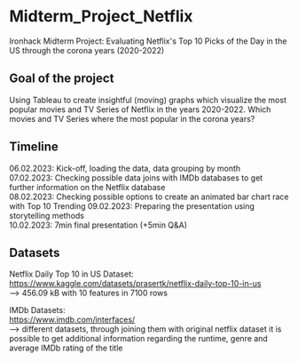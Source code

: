 # Midterm_Project_Netflix
Ironhack Midterm Project: Evaluating Netflix's Top 10 Picks of the Day in the US through the corona years (2020-2022)

## Goal of the project 
Using Tableau to create insightful (moving) graphs which visualize the most popular movies and TV Series of Netflix in the years 2020-2022.
Which movies and TV Series where the most popular in the corona years?

## Timeline  
06.02.2023: Kick-off, loading the data, data grouping by month   
07.02.2023: Checking possible data joins with IMDb databases to get further information on the Netflix database  
08.02.2023: Checking possible options to create an animated bar chart race with Top 10 Trending
09.02.2023: Preparing the presentation using storytelling methods   
10.02.2023: 7min final presentation (+5min Q&A)   


## Datasets
Netflix Daily Top 10 in US Dataset:  
https://www.kaggle.com/datasets/prasertk/netflix-daily-top-10-in-us   
--> 456.09 kB with 10 features in 7100 rows

IMDb Datasets:   
https://www.imdb.com/interfaces/   
--> different datasets, through joining them with original netflix dataset it is possible to get additional information regarding the runtime, genre and 
average IMDb rating of the title
